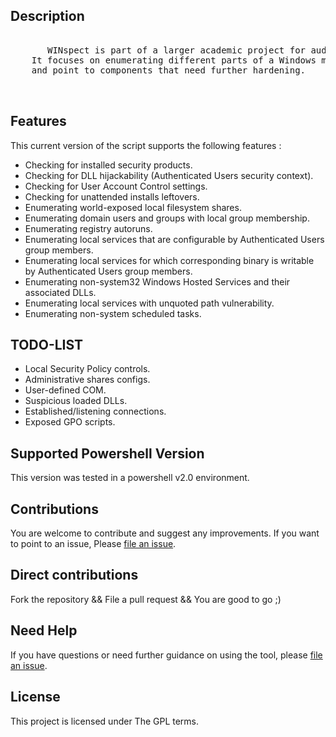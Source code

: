 ## Description

 <pre>  
       WINspect is part of a larger academic project for auditing different areas of Windows environments.         
    It focuses on enumerating different parts of a Windows machine to identify security weaknesses       
    and point to components that need further hardening. 

 </pre>

## Features

This current version of the script supports the following features :

- Checking for installed security products.
- Checking for DLL hijackability (Authenticated Users security context).
- Checking for User Account Control settings.
- Checking for unattended installs leftovers.
- Enumerating world-exposed local filesystem shares.
- Enumerating domain users and groups with local group membership.
- Enumerating registry autoruns.
- Enumerating local services that are configurable by Authenticated Users group members.
- Enumerating local services for which corresponding binary is writable by Authenticated Users group members.
- Enumerating non-system32 Windows Hosted Services and their associated DLLs.
- Enumerating local services with unquoted path vulnerability.
- Enumerating non-system scheduled tasks.

## TODO-LIST
- Local Security Policy controls.
- Administrative shares configs.
- User-defined COM.
- Suspicious loaded DLLs.
- Established/listening connections.
- Exposed GPO scripts.

## Supported Powershell Version

   This version was tested in a powershell v2.0 environment.
   

## Contributions

You are welcome to contribute and suggest any improvements.
If you want to point to an issue, Please [file an issue](https://github.com/A-mIn3/WINspect/issues).

## Direct contributions

Fork the repository && File a pull request && You are good to go ;)
 
## Need Help

If you have questions or need further guidance on using the tool, please [file an issue](https://github.com/A-mIn3/WINspect/issues). 

## License
This project is licensed under The GPL terms.

